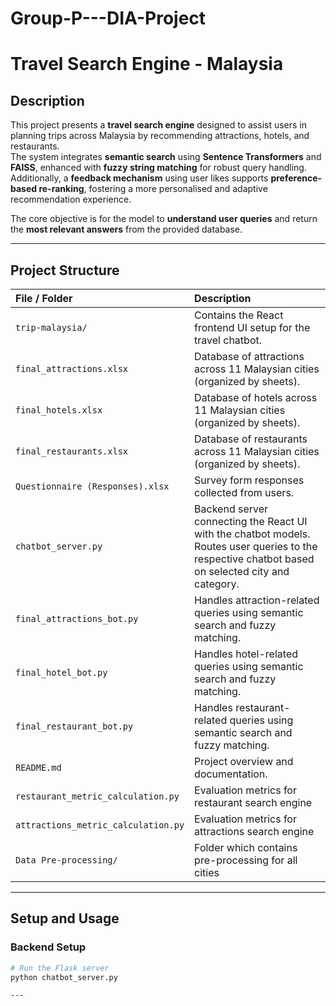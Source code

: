 # Group-P---DIA-Project
# Travel Search Engine - Malaysia

## Description

This project presents a **travel search engine** designed to assist users in planning trips across Malaysia by recommending attractions, hotels, and restaurants.  
The system integrates **semantic search** using **Sentence Transformers** and **FAISS**, enhanced with **fuzzy string matching** for robust query handling.  
Additionally, a **feedback mechanism** using user likes supports **preference-based re-ranking**, fostering a more personalised and adaptive recommendation experience.

The core objective is for the model to **understand user queries** and return the **most relevant answers** from the provided database.

---

## Project Structure

| File / Folder | Description |
| :------------ | :---------- |
| `trip-malaysia/` | Contains the React frontend UI setup for the travel chatbot. |
| `final_attractions.xlsx` | Database of attractions across 11 Malaysian cities (organized by sheets). |
| `final_hotels.xlsx` | Database of hotels across 11 Malaysian cities (organized by sheets). |
| `final_restaurants.xlsx` | Database of restaurants across 11 Malaysian cities (organized by sheets). |
| `Questionnaire (Responses).xlsx` | Survey form responses collected from users. |
| `chatbot_server.py` | Backend server connecting the React UI with the chatbot models. Routes user queries to the respective chatbot based on selected city and category. |
| `final_attractions_bot.py` | Handles attraction-related queries using semantic search and fuzzy matching. |
| `final_hotel_bot.py` | Handles hotel-related queries using semantic search and fuzzy matching. |
| `final_restaurant_bot.py` | Handles restaurant-related queries using semantic search and fuzzy matching. |
| `README.md` | Project overview and documentation. |
| `restaurant_metric_calculation.py`| Evaluation metrics for restaurant search engine
| `attractions_metric_calculation.py`| Evaluation metrics for attractions search engine
| `Data Pre-processing/` | Folder which contains pre-processing for all cities

---

## Setup and Usage

### Backend Setup
```bash
# Run the Flask server
python chatbot_server.py

---


